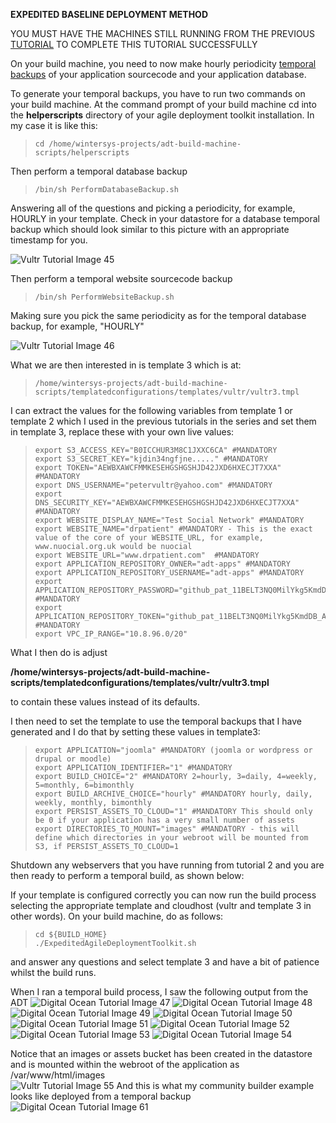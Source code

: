 **EXPEDITED BASELINE DEPLOYMENT METHOD**

YOU MUST HAVE THE MACHINES STILL RUNNING FROM THE PREVIOUS [TUTORIAL](./expedited-baseline-joomla.md) TO COMPLETE THIS TUTORIAL SUCCESSFULLY

On your build machine, you need to now make hourly periodicity [temporal backups](../../Deployment/Backups.md) of your application sourcecode and your application database.

To generate your temporal backups, you have to run two commands on your build machine. At the command prompt of your build machine cd into the **helperscripts** directory of your agile deployment toolkit installation. In my case it is like this:

>     cd /home/wintersys-projects/adt-build-machine-scripts/helperscripts

Then perform a temporal database backup
  
>     /bin/sh PerformDatabaseBackup.sh
 
Answering all of the questions and picking a periodicity, for example, HOURLY in your template. Check in your datastore for a database temporal backup which should look similar to this picture with an appropriate timestamp for you.

![](images/expedited/vultr45.png "Vultr Tutorial Image 45")

  
Then perform a temporal website sourcecode backup
  
>     /bin/sh PerformWebsiteBackup.sh
  
Making sure you pick the same periodicity as for the temporal database backup, for example, "HOURLY"

![](images/expedited/vultr46.png "Vultr Tutorial Image 46")

  
What we are then interested in is template 3 which is at:
  
>     /home/wintersys-projects/adt-build-machine-scripts/templatedconfigurations/templates/vultr/vultr3.tmpl
  
I can extract the values for the following variables from template 1 or template 2 which I used in the previous tutorials in the series and set them in template 3, replace these with your own live values:

>     export S3_ACCESS_KEY="B0ICCHUR3M8C1JXXC6CA" #MANDATORY
>     export S3_SECRET_KEY="kjdin34ngfjne....." #MANDATORY
>     export TOKEN="AEWBXAWCFMMKESEHGSHGSHJD42JXD6HXECJT7XXA" #MANDATORY
>     export DNS_USERNAME="petervultr@yahoo.com" #MANDATORY
>     export DNS_SECURITY_KEY="AEWBXAWCFMMKESEHGSHGSHJD42JXD6HXECJT7XXA" #MANDATORY
>     export WEBSITE_DISPLAY_NAME="Test Social Network" #MANDATORY
>     export WEBSITE_NAME="drpatient" #MANDATORY - This is the exact value of the core of your WEBSITE_URL, for example, www.nuocial.org.uk would be nuocial
>     export WEBSITE_URL="www.drpatient.com"  #MANDATORY
>     export APPLICATION_REPOSITORY_OWNER="adt-apps" #MANDATORY
>     export APPLICATION_REPOSITORY_USERNAME="adt-apps" #MANDATORY
>     export APPLICATION_REPOSITORY_PASSWORD="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k4" #MANDATORY
>     export APPLICATION_REPOSITORY_TOKEN="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k4" #MANDATORY
>     export VPC_IP_RANGE="10.8.96.0/20"
> 
What I then do is adjust  

**/home/wintersys-projects/adt-build-machine-scripts/templatedconfigurations/templates/vultr/vultr3.tmpl**  
  
to contain these values instead of its defaults.
  
I then need to set the template to use the temporal backups that I have generated and I do that by setting these values in template3:
  
>     export APPLICATION="joomla" #MANDATORY (joomla or wordpress or drupal or moodle)
>     export APPLICATION_IDENTIFIER="1" #MANDATORY 
>     export BUILD_CHOICE="2" #MANDATORY 2=hourly, 3=daily, 4=weekly, 5=monthly, 6=bimonthly
>     export BUILD_ARCHIVE_CHOICE="hourly" #MANDATORY hourly, daily, weekly, monthly, bimonthly
>     export PERSIST_ASSETS_TO_CLOUD="1" #MANDATORY This should only be 0 if your application has a very small number of assets
>     export DIRECTORIES_TO_MOUNT="images" #MANDATORY - this will define which directories in your webroot will be mounted from S3, if PERSIST_ASSETS_TO_CLOUD=1
  
Shutdown any webservers that you have running from tutorial 2 and you are then ready to perform a temporal build, as shown below:
  
If your template is configured correctly you can now run the build process selecting the appropriate template and cloudhost (vultr and template 3 in other words). On your build machine, do as follows:

>     cd ${BUILD_HOME}
>     ./ExpeditedAgileDeploymentToolkit.sh

and answer any questions and select template 3 and have a bit of patience whilst the build runs. 

When I ran a temporal build process, I saw the following output from the ADT
![](images/expedited/vultr47.png "Digital Ocean Tutorial Image 47")
![](images/expedited/vultr48.png "Digital Ocean Tutorial Image 48")
![](images/expedited/vultr49.png "Digital Ocean Tutorial Image 49")
![](images/expedited/vultr50.png "Digital Ocean Tutorial Image 50")
![](images/expedited/vultr51.png "Digital Ocean Tutorial Image 51")
![](images/expedited/vultr52.png "Digital Ocean Tutorial Image 52")
![](images/expedited/vultr53.png "Digital Ocean Tutorial Image 53")
![](images/expedited/vultr54.png "Digital Ocean Tutorial Image 54")


Notice that an images or assets bucket has been created in the datastore and is mounted within the webroot of the application as /var/www/html/images  
![](images/expedited/vultr55.png "Vultr Tutorial Image 55")
And this is what my community builder example looks like deployed from a temporal backup
![](images/expedited/do-61.png "Digital Ocean Tutorial Image 61")
